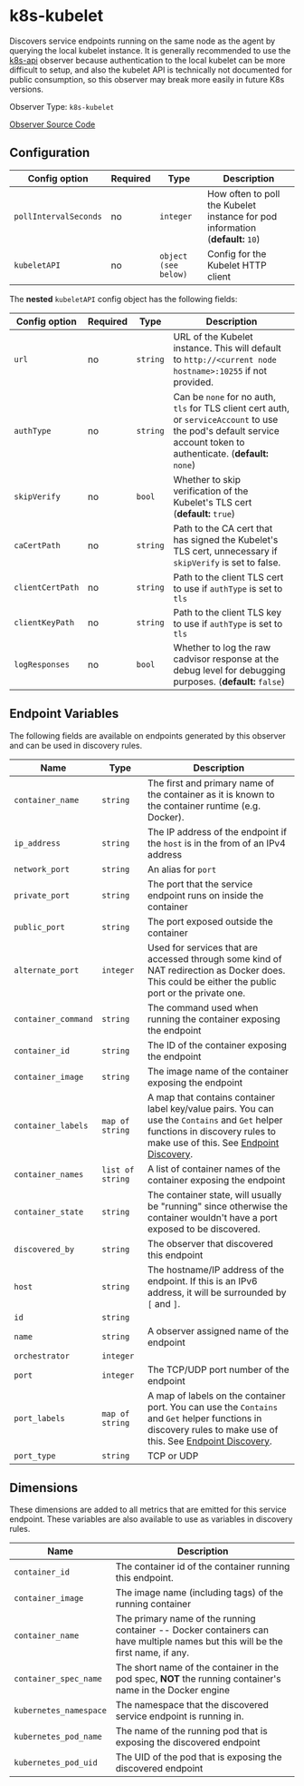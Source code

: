 <!--- GENERATED BY gomplate from scripts/docs/templates/observer-page.md.tmpl --->

# k8s-kubelet

 Discovers service endpoints running on the same node
as the agent by querying the local kubelet instance.  It is generally
recommended to use the [k8s-api](./k8s-api.md) observer because
authentication to the local kubelet can be more difficult to setup, and also
the kubelet API is technically not documented for public consumption, so
this observer may break more easily in future K8s versions.


Observer Type: `k8s-kubelet`

[Observer Source Code](https://github.com/signalfx/signalfx-agent/tree/master/internal/observers/kubelet)

## Configuration

| Config option | Required | Type | Description |
| --- | --- | --- | --- |
| `pollIntervalSeconds` | no | `integer` | How often to poll the Kubelet instance for pod information (**default:** `10`) |
| `kubeletAPI` | no | `object (see below)` | Config for the Kubelet HTTP client |


The **nested** `kubeletAPI` config object has the following fields:

| Config option | Required | Type | Description |
| --- | --- | --- | --- |
| `url` | no | `string` | URL of the Kubelet instance.  This will default to `http://<current node hostname>:10255` if not provided. |
| `authType` | no | `string` | Can be `none` for no auth, `tls` for TLS client cert auth, or `serviceAccount` to use the pod's default service account token to authenticate. (**default:** `none`) |
| `skipVerify` | no | `bool` | Whether to skip verification of the Kubelet's TLS cert (**default:** `true`) |
| `caCertPath` | no | `string` | Path to the CA cert that has signed the Kubelet's TLS cert, unnecessary if `skipVerify` is set to false. |
| `clientCertPath` | no | `string` | Path to the client TLS cert to use if `authType` is set to `tls` |
| `clientKeyPath` | no | `string` | Path to the client TLS key to use if `authType` is set to `tls` |
| `logResponses` | no | `bool` | Whether to log the raw cadvisor response at the debug level for debugging purposes. (**default:** `false`) |




## Endpoint Variables

The following fields are available on endpoints generated by this observer and
can be used in discovery rules.

| Name | Type | Description |
| ---  | ---  | ---         |
| `container_name` | `string` | The first and primary name of the container as it is known to the container runtime (e.g. Docker). |
| `ip_address` | `string` | The IP address of the endpoint if the `host` is in the from of an IPv4 address |
| `network_port` | `string` | An alias for `port` |
| `private_port` | `string` | The port that the service endpoint runs on inside the container |
| `public_port` | `string` | The port exposed outside the container |
| `alternate_port` | `integer` | Used for services that are accessed through some kind of NAT redirection as Docker does.  This could be either the public port or the private one. |
| `container_command` | `string` | The command used when running the container exposing the endpoint |
| `container_id` | `string` | The ID of the container exposing the endpoint |
| `container_image` | `string` | The image name of the container exposing the endpoint |
| `container_labels` | `map of string` | A map that contains container label key/value pairs. You can use the `Contains` and `Get` helper functions in discovery rules to make use of this. See [Endpoint Discovery](../auto-discovery.md#additional-functions). |
| `container_names` | `list of string` | A list of container names of the container exposing the endpoint |
| `container_state` | `string` | The container state, will usually be "running" since otherwise the container wouldn't have a port exposed to be discovered. |
| `discovered_by` | `string` | The observer that discovered this endpoint |
| `host` | `string` | The hostname/IP address of the endpoint.  If this is an IPv6 address, it will be surrounded by `[` and `]`. |
| `id` | `string` |  |
| `name` | `string` | A observer assigned name of the endpoint |
| `orchestrator` | `integer` |  |
| `port` | `integer` | The TCP/UDP port number of the endpoint |
| `port_labels` | `map of string` | A map of labels on the container port. You can use the `Contains` and `Get` helper functions in discovery rules to make use of this. See [Endpoint Discovery](../auto-discovery.md#additional-functions). |
| `port_type` | `string` | TCP or UDP |

## Dimensions

These dimensions are added to all metrics that are emitted for this service
endpoint.  These variables are also available to use as variables in discovery
rules.

| Name | Description |
| ---  | ---         |
| `container_id` | The container id of the container running this endpoint. |
| `container_image` | The image name (including tags) of the running container |
| `container_name` | The primary name of the running container -- Docker containers can have multiple names but this will be the first name, if any. |
| `container_spec_name` | The short name of the container in the pod spec, **NOT** the running container's name in the Docker engine |
| `kubernetes_namespace` | The namespace that the discovered service endpoint is running in. |
| `kubernetes_pod_name` | The name of the running pod that is exposing the discovered endpoint |
| `kubernetes_pod_uid` | The UID of the pod that is exposing the discovered endpoint |


